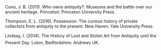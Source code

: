 Cuno, J. B. (2011). Who owns antiquity?: Museums and the battle over our ancient heritage. Princeton: Princeton University Press.

Thompson, E. L. (2016). Possession: The curious history of private collectors from antiquity to the present. New Haven: Yale University Press.

Lindsay, I. (2014). The History of Loot and Stolen Art from Antiquity until the Present Day. Luton, Bedfordshire: Andrews UK.
